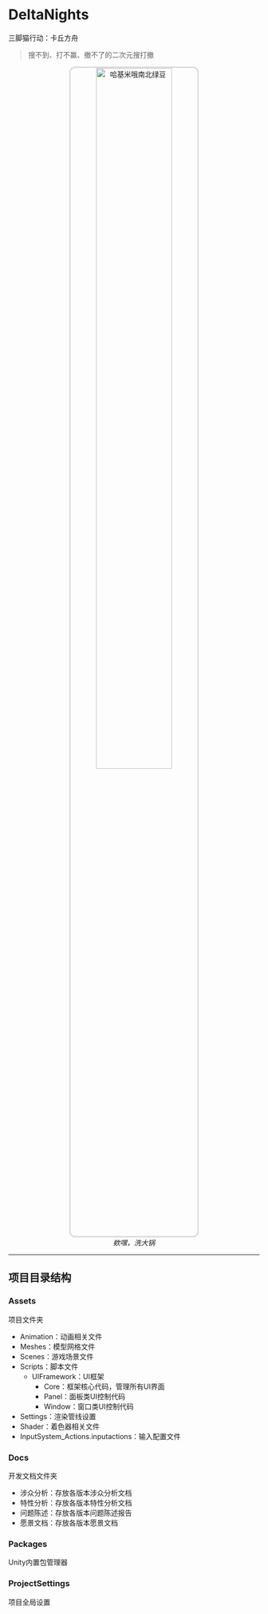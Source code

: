 # DeltaNights

三脚猫行动：卡丘方舟

> 搜不到、打不赢、撤不了的二次元搜打撤

<div align="center">
  <figure>
    <img src="https://github.com/user-attachments/assets/c437d848-e1e8-4cf1-983b-a0ff06563e1e" 
         width="60%" 
         style="border-radius: 12px; border: 3px solid #ddd;"
         alt="哈基米哦南北绿豆">
    <figcaption><em>欸嘿，洗大锅</em></figcaption>
  </figure>
</div>

---
## 项目目录结构

### Assets
项目文件夹
- Animation：动画相关文件
- Meshes：模型网格文件
- Scenes：游戏场景文件
- Scripts：脚本文件
  - UIFramework：UI框架
    - Core：框架核心代码，管理所有UI界面
    - Panel：面板类UI控制代码
    - Window：窗口类UI控制代码
- Settings：渲染管线设置
- Shader：着色器相关文件
- InputSystem_Actions.inputactions：输入配置文件

### Docs
开发文档文件夹
- 涉众分析：存放各版本涉众分析文档
- 特性分析：存放各版本特性分析文档
- 问题陈述：存放各版本问题陈述报告
- 愿景文档：存放各版本愿景文档

### Packages
Unity内置包管理器

### ProjectSettings
项目全局设置